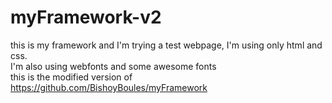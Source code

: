 # myFramework-v2

this is my framework and I'm trying a test webpage, I'm using only html and css.<br>
 I'm also using webfonts and some awesome fonts
 <br>
 this is the modified version of https://github.com/BishoyBoules/myFramework
